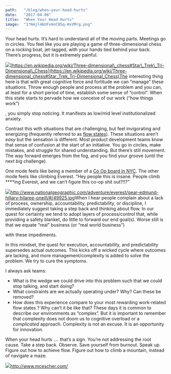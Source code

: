 ```yaml
---
path:	"/blog/when-your-head-hurts"
date:	"2017-04-06"
title:	"When Your Head Hurts"
image:	"1*N4jl46UFv6nC85q-HxVMrg.png"
---
```


Your head hurts. It’s hard to understand all of the moving parts. Meetings go in circles. You feel like you are playing a game of three-dimensional chess on a rocking boat, jet-lagged, with your hands tied behind your back. There’s progress, but it is extremely painful.

![](/images/1*N4jl46UFv6nC85q-HxVMrg.png)[https://en.wikipedia.org/wiki/Three-dimensional\_chess#Star\_Trek\_Tri-Dimensional\_Chess](https://en.wikipedia.org/wiki/Three-dimensional_chess#Star_Trek_Tri-Dimensional_Chess)The interesting thing here is that with great cognitive force and fortitude we can “manage” these situations. Throw enough people and process at the problem and you can, at least for a short period of time, establish some sense of “control”. When this state starts to pervade how we conceive of our work (“how things work”)

, you simply stop noticing. It manifests as low/mid level institutionalized anxiety.

Contrast this with situations that are challenging, but feel invigorating and energizing (frequently referred to as [flow states](https://en.wikipedia.org/wiki/Flow_%28psychology%29)). These situations aren’t *easy* but the sensation is different. Most product development teams know that sense of confusion at the start of an initiative. You go in circles, make mistakes, and struggle for shared understanding. But there’s still movement. The way forward emerges from the fog, and you find your groove (until the next big challenge).

One mode feels like being a member of a [Co Op board in NYC](https://www.habitatmag.com/Publication-Content/2010/2010-May/Web-Exclusives/Bad-Boards-Co-op-Horror-Stories). The other mode feels like climbing Everest. “Hey people this is insane. People climb ****ing Everest, and we can’t figure this co-op shit out?!!?”

![](/images/1*R7TpmJCS-0BC4e-jOKlKMA.png)<http://www.nationalgeographic.com/adventure/everest/gear-edmund-hillary-hilaree-oneill/#/49925.jpg>When I hear people complain about a lack of process, ownership, accountability, predictability, or discipline, I immediately suggest taking a step back and thinking about flow. In our quest for certainty we tend to adopt layers of process/control that, while providing a safety blanket, do little to forward our end goal(s). Worse still is that we equate “real” business (or “real world business”)

 with these impediments.

In this mindset, the quest for execution, accountability, and predictability supersedes actual outcomes. This kicks off a wicked cycle where outcomes are lacking, and more management/complexity is added to solve the problem. We try to cure the symptoms.

I always ask teams:

* What is the wedge we could drive into this problem such that we could stop talking, and start doing?
* What constraints are we actually operating under? Why? Can these be removed?
* How does this experience compare to your most rewarding work-related flow states ? Why can’t it be like that?
These days it is common to describe our environments as “complex”. But it is important to remember that complexity does not doom us to cognitive overload or a *complicated* approach. Complexity is not an excuse. It is an opportunity for innovation.

When your head hurts …. that’s a sign. You’re not addressing the root cause. Take a step back. Observe. Save yourself from burnout. Speak up. Figure out how to achieve flow. Figure out how to climb a mountain, instead of navigate a maze.

![](/images/1*jZKeLvB24rRjoBJMLERYUw.png)<http://www.mcescher.com/>
